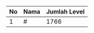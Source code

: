 | No | Nama            | Jumlah Level |
|----|-----------------|--------------|
| 1  | #    |    1766        |
